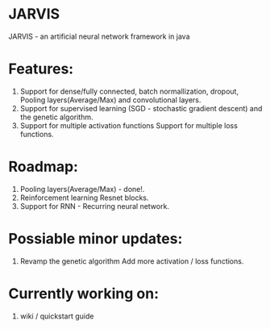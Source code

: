 # JARVIS
JARVIS - an artificial neural network framework in java  

# Features:  
  1. Support for dense/fully connected, batch normallization, dropout, Pooling layers(Average/Max) and convolutional layers.
  2. Support for supervised learning (SGD - stochastic gradient descent) and the genetic algorithm.
  3. Support for multiple activation functions Support for multiple loss functions.

# Roadmap:  
  1. Pooling layers(Average/Max) - done!.
  2. Reinforcement learning Resnet blocks. 
  3. Support for RNN - Recurring neural network. 

# Possiable minor updates:  
  1. Revamp the genetic algorithm Add more activation / loss functions.

# Currently working on: 
  1. wiki / quickstart guide
